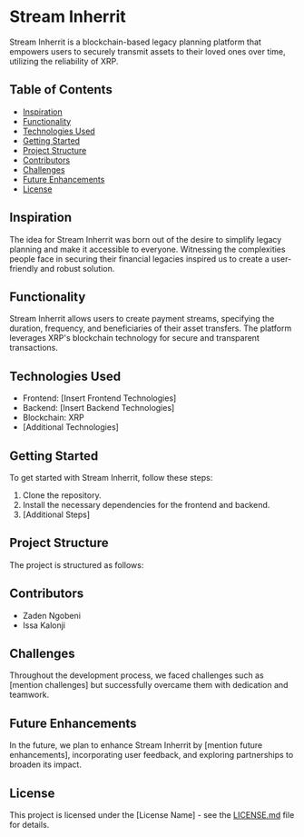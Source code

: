 # Stream Inherrit

Stream Inherrit is a blockchain-based legacy planning platform that empowers users to securely transmit assets to their loved ones over time, utilizing the reliability of XRP.

## Table of Contents
- [Inspiration](#inspiration)
- [Functionality](#functionality)
- [Technologies Used](#technologies-used)
- [Getting Started](#getting-started)
- [Project Structure](#project-structure)
- [Contributors](#contributors)
- [Challenges](#challenges)
- [Future Enhancements](#future-enhancements)
- [License](#license)

## Inspiration

The idea for Stream Inherrit was born out of the desire to simplify legacy planning and make it accessible to everyone. Witnessing the complexities people face in securing their financial legacies inspired us to create a user-friendly and robust solution.

## Functionality

Stream Inherrit allows users to create payment streams, specifying the duration, frequency, and beneficiaries of their asset transfers. The platform leverages XRP's blockchain technology for secure and transparent transactions.

## Technologies Used

- Frontend: [Insert Frontend Technologies]
- Backend: [Insert Backend Technologies]
- Blockchain: XRP
- [Additional Technologies]

## Getting Started

To get started with Stream Inherrit, follow these steps:

1. Clone the repository.
2. Install the necessary dependencies for the frontend and backend.
3. [Additional Steps]

## Project Structure

The project is structured as follows:

## Contributors

- Zaden Ngobeni
- Issa Kalonji

## Challenges

Throughout the development process, we faced challenges such as [mention challenges] but successfully overcame them with dedication and teamwork.

## Future Enhancements

In the future, we plan to enhance Stream Inherrit by [mention future enhancements], incorporating user feedback, and exploring partnerships to broaden its impact.

## License

This project is licensed under the [License Name] - see the [LICENSE.md](LICENSE.md) file for details.
